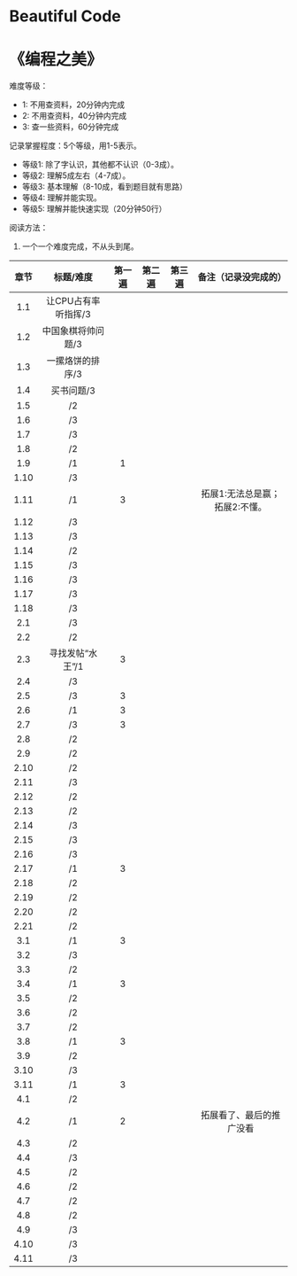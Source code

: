 # Beautiful Code
# 《编程之美》



难度等级：

* 1: 不用查资料，20分钟内完成
* 2: 不用查资料，40分钟内完成
* 3: 查一些资料，60分钟完成




记录掌握程度：5个等级，用1-5表示。

- 等级1: 除了字认识，其他都不认识（0-3成）。
- 等级2: 理解5成左右（4-7成）。
- 等级3: 基本理解（8-10成，看到题目就有思路）
- 等级4: 理解并能实现。
- 等级5: 理解并能快速实现（20分钟50行）



阅读方法：

1. 一个一个难度完成，不从头到尾。




|  章节  |    标题/难度     | 第一遍  | 第二遍  | 第三遍  |    备注（记录没完成的）     |
| :--: | :----------: | :--: | :--: | :--: | :---------------: |
| 1.1  | 让CPU占有率听指挥/3 |      |      |      |                   |
| 1.2  |  中国象棋将帅问题/3  |      |      |      |                   |
| 1.3  |  一摞烙饼的排序/3   |      |      |      |                   |
| 1.4  |    买书问题/3    |      |      |      |                   |
| 1.5  |      /2      |      |      |      |                   |
| 1.6  |      /3      |      |      |      |                   |
| 1.7  |      /3      |      |      |      |                   |
| 1.8  |      /2      |      |      |      |                   |
| 1.9  |      /1      |  1   |      |      |                   |
| 1.10 |      /3      |      |      |      |                   |
| 1.11 |      /1      |  3   |      |      | 拓展1:无法总是赢；拓展2:不懂。 |
| 1.12 |      /3      |      |      |      |                   |
| 1.13 |      /3      |      |      |      |                   |
| 1.14 |      /2      |      |      |      |                   |
| 1.15 |      /3      |      |      |      |                   |
| 1.16 |      /3      |      |      |      |                   |
| 1.17 |      /3      |      |      |      |                   |
| 1.18 |      /3      |      |      |      |                   |
| 2.1  |      /3      |      |      |      |                   |
| 2.2  |      /2      |      |      |      |                   |
| 2.3  |  寻找发帖“水王”/1  |  3   |      |      |                   |
| 2.4  |      /3      |      |      |      |                   |
| 2.5  |      /3      |  3   |      |      |                   |
| 2.6  |      /1      |  3   |      |      |                   |
| 2.7  |      /3      |  3   |      |      |                   |
| 2.8  |      /2      |      |      |      |                   |
| 2.9  |      /2      |      |      |      |                   |
| 2.10 |      /2      |      |      |      |                   |
| 2.11 |      /3      |      |      |      |                   |
| 2.12 |      /2      |      |      |      |                   |
| 2.13 |      /2      |      |      |      |                   |
| 2.14 |      /3      |      |      |      |                   |
| 2.15 |      /3      |      |      |      |                   |
| 2.16 |      /3      |      |      |      |                   |
| 2.17 |      /1      |  3   |      |      |                   |
| 2.18 |      /2      |      |      |      |                   |
| 2.19 |      /2      |      |      |      |                   |
| 2.20 |      /2      |      |      |      |                   |
| 2.21 |      /2      |      |      |      |                   |
| 3.1  |      /1      |  3   |      |      |                   |
| 3.2  |      /3      |      |      |      |                   |
| 3.3  |      /2      |      |      |      |                   |
| 3.4  |      /1      |  3   |      |      |                   |
| 3.5  |      /2      |      |      |      |                   |
| 3.6  |      /2      |      |      |      |                   |
| 3.7  |      /2      |      |      |      |                   |
| 3.8  |      /1      |  3   |      |      |                   |
| 3.9  |      /2      |      |      |      |                   |
| 3.10 |      /3      |      |      |      |                   |
| 3.11 |      /1      |  3   |      |      |                   |
| 4.1  |      /2      |      |      |      |                   |
| 4.2  |      /1      |  2   |      |      |   拓展看了、最后的推广没看    |
| 4.3  |      /2      |      |      |      |                   |
| 4.4  |      /3      |      |      |      |                   |
| 4.5  |      /2      |      |      |      |                   |
| 4.6  |      /2      |      |      |      |                   |
| 4.7  |      /2      |      |      |      |                   |
| 4.8  |      /2      |      |      |      |                   |
| 4.9  |      /3      |      |      |      |                   |
| 4.10 |      /3      |      |      |      |                   |
| 4.11 |      /3      |      |      |      |                   |
